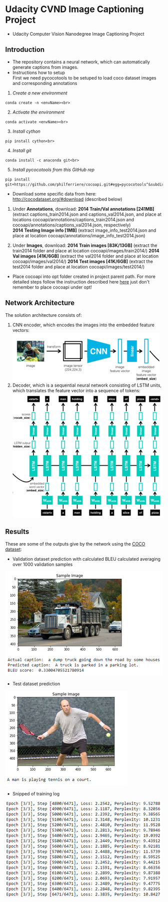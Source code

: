 # Udacity CVND Image Captioning Project
* Udacity Computer Vision Nanodegree Image Captioning Project

## Introduction
* The repository contains a neural network, which can automatically generate captions from images. 
* Instructions how to setup<br>
First we need pycocotools to be setuped to load coco dataset images and corresponding annotations<br>
1. _Create a new environment_<br>
```
conda create -n <envName><br>
```
2. _Activate the environment_<br>
```
conda activate <envName><br>
```
3. _Install cython_<br>
```
pip install cython<br>
```
4. _Install git_<br>
```
conda install -c anaconda git<br>
```
5. _Install pycocotools from this GitHub rep_<br>
```
pip install git+https://github.com/philferriere/cocoapi.git#egg=pycocotools^&subdirectory=PythonAPI
```
  
* Download some specific data from here: http://cocodataset.org/#download (described below)

1. Under **Annotations**, download:
   **2014 Train/Val annotations [241MB]** (extract captions_train2014.json and captions_val2014.json, and place at locations cocoapi/annotations/captions_train2014.json and cocoapi/annotations/captions_val2014.json, respectively)  
   **2014 Testing Image info [1MB]** (extract image_info_test2014.json and place at location cocoapi/annotations/image_info_test2014.json)

2. Under **Images**, download:
   **2014 Train images [83K/13GB]** (extract the train2014 folder and place at location cocoapi/images/train2014/)
   **2014 Val images [41K/6GB]** (extract the val2014 folder and place at location cocoapi/images/val2014/)
   **2014 Test images [41K/6GB]** (extract the test2014 folder and place at location cocoapi/images/test2014/)
   
* Place cocoapi into opt folder created in project parent path. For more detailed steps follow the instruction described here [here](https://github.com/cocodataset/cocoapi) just don't remember to place cocoapi under opt!




## Network Architecture
The solution architecture consists of:
1. CNN encoder, which encodes the images into the embedded feature vectors:
![image](https://github.com/Antanskas/ud-Image_captioning/blob/master/repo_images/encoder.PNG)
2. Decoder, which is a sequential neural network consisting of LSTM units, which translates the feature vector into a sequence of tokens:
![image](https://github.com/Antanskas/ud-Image_captioning/blob/master/repo_images/decoder.PNG)

## Results
These are some of the outputs give by the network using the [COCO dataset](http://cocodataset.org/):

* Validation dataset prediction with calculated BLEU calculated averaging over 1000 validation samples

![example1](https://github.com/Antanskas/ud-Image_captioning/blob/master/repo_images/validation_example.PNG)

* Test dataset prediction

![example2](https://github.com/Antanskas/ud-Image_captioning/blob/master/repo_images/test_example.PNG)

* Snipped of training log

![example3](https://github.com/Antanskas/ud-Image_captioning/blob/master/repo_images/training_log.PNG)

